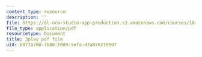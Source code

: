 ```yaml
---
content_type: resource
description: ''
file: https://ol-ocw-studio-app-production.s3.amazonaws.com/courses/18-01sc-single-variable-calculus-fall-2010/b077a7907b8018d95efad7a876219997_7K1sB05pE0A.pdf
file_type: application/pdf
resourcetype: Document
title: 3play pdf file
uid: b077a790-7b80-18d9-5efa-d7a876219997
---
```

